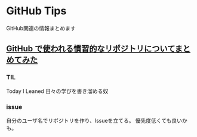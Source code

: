 # GitHub Tips

GitHub関連の情報まとめます

## [GitHub で使われる慣習的なリポジトリについてまとめてみた](http://qiita.com/sta/items/c69d73fb1bb781fe6b9c)
### TIL

Today I Leaned
日々の学びを書き溜める奴

### issue

自分のユーザ名でリポジトリを作り、Issueを立てる。
優先度低くても良いかも。
